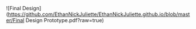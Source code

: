 ![Final Design](https://github.com/EthanNickJuliette/EthanNickJuliette.github.io/blob/master/Final Design Prototype.pdf?raw=true)

